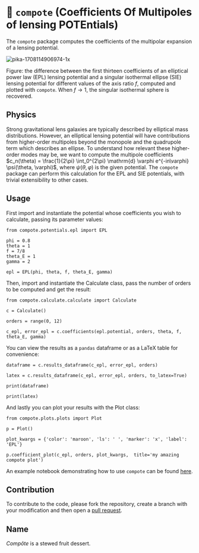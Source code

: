 # :strawberry: `compote` (Coefficients Of Multipoles of lensing POTEntials)

The `compote` package computes the coefficients of the multipolar expansion of a lensing potential.

![pika-1708114906974-1x](https://github.com/nataliehogg/compote/assets/32572654/6cca71d4-9367-412d-a5cd-49ab6e7563ee)

Figure: the difference between the first thirteen coefficients of an elliptical power law (EPL) lensing potential and a singular isothermal ellipse (SIE) lensing potential for different values of the axis ratio $f$, computed and plotted with `compote`. When $f\rightarrow 1$, the singular isothermal sphere is recovered.

## Physics

Strong gravitational lens galaxies are typically described by elliptical mass distributions. However, an elliptical lensing potential will have contributions from higher-order multipoles beyond the monopole and the quadrupole term which describes an ellipse. To understand how relevant these higher-order modes may be, we want to compute the multipole coefficients
$c_n(\theta) = \frac{1}{2\pi} \int_0^{2\pi} \mathrm{d} \varphi e^{-in\varphi} \psi(\theta, \varphi)$, where $\psi(\theta, \varphi)$ is the given potential. The `compote` package can perform this calculation for the EPL and SIE potentials, with trivial extensibility to other cases.

## Usage

First import and instantiate the potential whose coefficients you wish to calculate, passing its parameter values:
```
from compote.potentials.epl import EPL

phi = 0.8
theta = 1
f = 7/8
theta_E = 1
gamma = 2

epl = EPL(phi, theta, f, theta_E, gamma)
```

Then, import and instantiate the Calculate class, pass the number of orders to be computed and get the result:
```
from compote.calculate.calculate import Calculate

c = Calculate()

orders = range(0, 12)

c_epl, error_epl = c.coefficients(epl.potential, orders, theta, f, theta_E, gamma)
```

You can view the results as a `pandas` dataframe or as a LaTeX table for convenience:
```
dataframe = c.results_dataframe(c_epl, error_epl, orders)

latex = c.results_dataframe(c_epl, error_epl, orders, to_latex=True)

print(dataframe)

print(latex)
```

And lastly you can plot your results with the Plot class:
```
from compote.plots.plots import Plot

p = Plot()

plot_kwargs = {'color': 'maroon', 'ls': ' ', 'marker': 'x', 'label': 'EPL'}

p.coefficient_plot(c_epl, orders, plot_kwargs,  title='my amazing compote plot')
```

An example notebook demonstrating how to use `compote` can be found [here](https://github.com/nataliehogg/compote/blob/main/example_notebook.ipynb).

## Contribution

To contribute to the code, please fork the repository, create a branch with your modification and then open a [pull request](https://github.com/nataliehogg/compote/pulls).

## Name
*Compôte* is a stewed fruit dessert.
